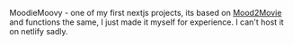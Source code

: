 MoodieMoovy - one of my first nextjs projects, its based on [Mood2Movie](mood2movie.com) and functions the same, I just made it myself for experience. I can't host it on netlify sadly.
